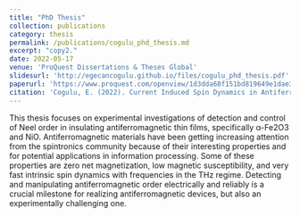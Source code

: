 ```yaml
---
title: "PhD Thesis"
collection: publications
category: thesis
permalink: /publications/cogulu_phd_thesis.md
excerpt: "copy2."
date: 2022-05-17
venue: 'ProQuest Dissertations & Theses Global'
slidesurl: 'http://egecancogulu.github.io/files/cogulu_phd_thesis.pdf'
paperurl: 'https://www.proquest.com/openview/1d3dda68f151bd819649e1dae376b87f/1?pq-origsite=gscholar&cbl=18750&diss=y'
citation: 'Cogulu, E. (2022). Current Induced Spin Dynamics in Antiferromagnets PhD dissertation, ProQuest Dissertations & Theses Global.
---
```


This thesis focuses on experimental investigations of detection and control of Neel order in insulating antiferromagnetic thin films, specifically α-Fe2O3 and NiO. Antiferromagnetic materials have been getting increasing attention from the spintronics community because of their interesting properties and for potential applications in information processing. Some of these properties are zero net magnetization, low magnetic susceptibility, and very fast intrinsic spin dynamics with frequencies in the THz regime. Detecting and manipulating antiferromagnetic order electrically and reliably is a crucial milestone for realizing antiferromagnetic devices, but also an experimentally challenging one.